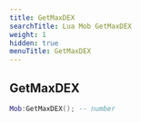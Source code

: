 ```yaml
---
title: GetMaxDEX
searchTitle: Lua Mob GetMaxDEX
weight: 1
hidden: true
menuTitle: GetMaxDEX
---
```

## GetMaxDEX
```lua
Mob:GetMaxDEX(); -- number
```